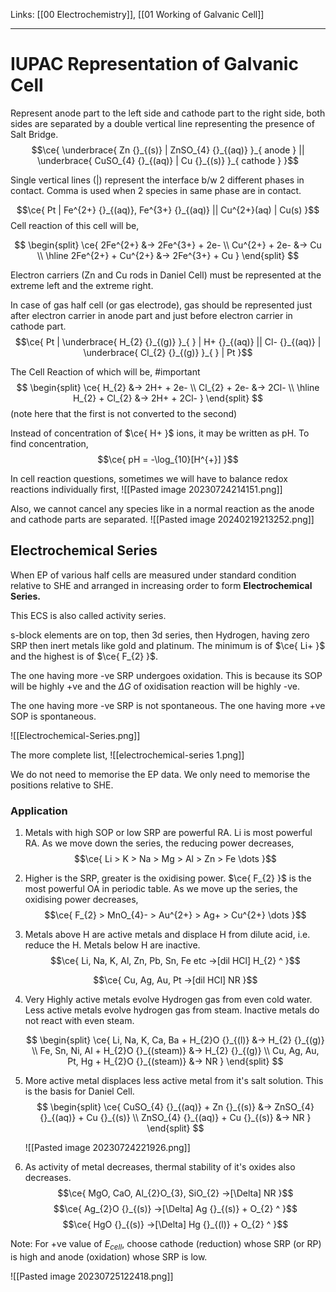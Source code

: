 Links: [[00 Electrochemistry]], [[01 Working of Galvanic Cell]]
___
# IUPAC Representation of Galvanic Cell
Represent anode part to the left side and cathode part to the right side, both sides are separated by a double vertical line representing the presence of Salt Bridge. 
$$\ce{ \underbrace{ Zn {}_{(s)} | ZnSO_{4}  {}_{(aq)} }_{ anode } || \underbrace{ CuSO_{4}  {}_{(aq)} |  Cu {}_{(s)} }_{ cathode } }$$

Single vertical lines (|) represent the interface b/w 2 different phases in contact. Comma is used when 2 species in same phase are in contact.  

$$\ce{  Pt | Fe^{2+} {}_{(aq)}, Fe^{3+} {}_{(aq)} || Cu^{2+}(aq) | Cu(s) }$$
Cell reaction of this cell will be,

$$
\begin{split}
\ce{ 
2Fe^{2+} &-> 2Fe^{3+} + 2e- \\
Cu^{2+} + 2e- &-> Cu \\
\hline
2Fe^{2+} + Cu^{2+} &-> 2Fe^{3+} + Cu
}
\end{split}
$$

Electron carriers (Zn and Cu rods in Daniel Cell) must be represented at the extreme left and the extreme right.

In case of gas half cell (or gas electrode), gas should be represented just after electron carrier in anode part and just before electron carrier in cathode part.
$$\ce{ Pt | \underbrace{ H_{2} {}_{(g)} }_{  } | H+  {}_{(aq)} ||  Cl- {}_{(aq)} | \underbrace{ Cl_{2} {}_{(g)} }_{  } | Pt }$$

The Cell Reaction of which will be, #important 
$$
\begin{split}
\ce{ 
H_{2} &-> 2H+ + 2e- \\
Cl_{2} + 2e- &-> 2Cl- \\
\hline 
H_{2} + Cl_{2} &-> 2H+ + 2Cl-
}
\end{split}
$$
(note here that the first is not converted to the second)


Instead of concentration of $\ce{ H+ }$ ions, it may be written as pH. To find concentration,
$$\ce{ pH = -\log_{10}[H^{+}] }$$

In cell reaction questions, sometimes we will have to balance redox reactions individually first,
![[Pasted image 20230724214151.png]]

Also, we cannot cancel any species like in a normal reaction as the anode and cathode parts are separated. 
![[Pasted image 20240219213252.png]]

## Electrochemical Series
When EP of various half cells are measured under standard condition relative to SHE and arranged in increasing order to form **Electrochemical Series.**

This ECS is also called activity series. 

s-block elements are on top, then 3d series, then Hydrogen, having zero SRP then inert metals like gold and platinum. The minimum is of $\ce{ Li+ }$ and the highest is of $\ce{ F_{2} }$. 

The one having more -ve SRP undergoes oxidation. This is because its SOP will be highly +ve and the $\Delta G$ of oxidisation reaction will be highly -ve.

The one having more -ve SRP is not spontaneous. The one having more +ve SOP is spontaneous. 

![[Electrochemical-Series.png]]

The more complete list,
![[electrochemical-series 1.png]]

We do not need to memorise the EP data. We only need to memorise the positions relative to SHE. 

### Application
1. Metals with high SOP or low SRP are powerful RA. Li is most powerful RA. 
	As we move down the series, the reducing power decreases,
	$$\ce{ Li > K > Na > Mg > Al > Zn > Fe \dots }$$
	
2. Higher is the SRP, greater is the oxidising power. $\ce{ F_{2} }$ is the most powerful OA in periodic table. 
	As we move up the series, the oxidising power decreases,
   $$\ce{ F_{2} > MnO_{4}- > Au^{2+} > Ag+ > Cu^{2+} \dots }$$
   
2. Metals above H are active metals and displace H from dilute acid, i.e. reduce the H. Metals below H are inactive.
	$$\ce{ Li, Na, K, Al, Zn, Pb, Sn, Fe etc ->[dil HCl] H_{2} ^ }$$

	$$\ce{ Cu, Ag, Au, Pt ->[dil HCl] NR }$$

3. Very Highly active metals evolve Hydrogen gas from even cold water. Less active metals evolve hydrogen gas from steam. Inactive metals do not react with even steam.

	$$
	\begin{split}
	\ce{ 
	Li, Na, K, Ca, Ba + H_{2}O {}_{(l)} &-> H_{2} {}_{(g)} \\ 
	Fe, Sn, Ni, Al + H_{2}O {}_{(steam)} &-> H_{2} {}_{(g)} \\
	Cu, Ag, Au, Pt, Hg + H_{2}O {}_{(steam)} &-> NR
	 }
	\end{split}
	$$ 

3. More active metal displaces less active metal from it's salt solution. This is the basis for Daniel Cell.
	$$
	\begin{split}
	\ce{ CuSO_{4} {}_{(aq)} + Zn {}_{(s)} &-> ZnSO_{4} {}_{(aq)} + Cu {}_{(s)} \\ 
	ZnSO_{4} {}_{(aq)} + Cu {}_{(s)} &-> NR }
	\end{split}
	$$
	
	![[Pasted image 20230724221926.png]]

4. As activity of metal decreases, thermal stability of it's oxides also decreases. 
   $$\ce{ MgO, CaO, Al_{2}O_{3}, SiO_{2} ->[\Delta] NR }$$
   $$\ce{ Ag_{2}O {}_{(s)} ->[\Delta] Ag {}_{(s)} + O_{2} ^ }$$
   $$\ce{ HgO {}_{(s)} ->[\Delta] Hg {}_{(l)} + O_{2} ^ }$$

Note: For +ve value of $E_{cell}$, choose cathode (reduction) whose SRP (or RP) is high and anode (oxidation)  whose SRP is low. 

![[Pasted image 20230725122418.png]]

